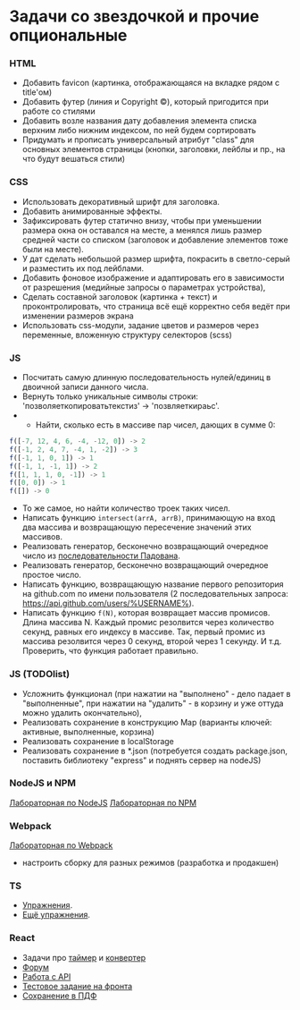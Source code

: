 # Задачи со звездочкой и прочие опциональные 

### HTML

* Добавить favicon (картинка, отображающаяся на вкладке рядом с title'ом)
* Добавить футер (линия и Copyright ©), который пригодится при работе со стилями
* Добавить возле названия дату добавления элемента списка верхним либо нижним индексом, по ней будем сортировать
* Придумать и прописать универсальный атрибут "class" для основных элементов страницы (кнопки, заголовки, лейблы и пр., на что будут вешаться стили)

### CSS

* Использовать декоративный шрифт для заголовка.
* Добавить анимированные эффекты.
* Зафиксировать футер статично внизу, чтобы при уменьшении размера окна он оставался на месте, а менялся лишь размер средней части со списком (заголовок и добавление элементов тоже были на месте).
* У дат сделать небольшой размер шрифта, покрасить в светло-серый и разместить их под лейблами.
* Добавить фоновое изображение и адаптировать его в зависимости от разрешения (медийные запросы о параметрах устройства),
* Сделать составной заголовок (картинка + текст) и проконтролировать, что страница всё ещё корректно себя ведёт при изменении размеров экрана
* Использовать css-модули, задание цветов и размеров через переменные, вложенную структуру селекторов (scss)

### JS

* Посчитать самую длинную последовательность нулей/единиц в двоичной записи данного числа.
* Вернуть только уникальные символы строки: 'позволяеткопироватьтекстиз' -> 'позвляеткираьс'.
* * Найти, сколько есть в массиве пар чисел, дающих в сумме 0:
```js
f([-7, 12, 4, 6, -4, -12, 0]) -> 2 
f([-1, 2, 4, 7, -4, 1, -2]) -> 3
f([-1, 1, 0, 1]) -> 1
f([-1, 1, -1, 1]) -> 2
f([1, 1, 1, 0, -1]) -> 1
f([0, 0]) -> 1 
f([]) -> 0 
```
* То же самое, но найти количество троек таких чисел.
* Написать функцию `intersect(arrA, arrB)`, принимающую на вход два массива и возвращающую пересечение значений этих массивов.
* Реализовать генератор, бесконечно возвращающий очередное число из
  [последовательности Падована](https://ru.wikipedia.org/wiki/%D0%9F%D0%BE%D1%81%D0%BB%D0%B5%D0%B4%D0%BE%D0%B2%D0%B0%D1%82%D0%B5%D0%BB%D1%8C%D0%BD%D0%BE%D1%81%D1%82%D1%8C_%D0%9F%D0%B0%D0%B4%D0%BE%D0%B2%D0%B0%D0%BD%D0%B0).
* Реализовать генератор, бесконечно возвращающий очередное простое число.
* Написать функцию, возвращающую название первого репозитория на github.com по имени пользователя
  (2 последовательных запроса: https://api.github.com/users/%USERNAME%).
* Написать функцию `f(N)`, которая возвращает массив промисов. Длина массива N.
   Каждый промис резолвится через количество секунд, равных его индексу в массиве.
   Так, первый промис из массива резолвится через 0 секунд, второй через 1 секунду. И т.д.
   Проверить, что функция работает правильно.

### JS (TODOlist)

* Усложнить функционал (при нажатии на "выполнено" - дело падает в "выполненные", при нажатии на "удалить" - в корзину и уже оттуда можно удалить окончательно), 
* Реализовать сохранение в конструкцию Map (варианты ключей: активные, выполненные, корзина)
* Реализовать сохранение в localStorage
* Реализовать сохранение в *.json (потребуется создать package.json, поставить библиотеку "express" и поднять сервер на nodeJS)

### NodeJS и NPM

[Лабораторная по NodeJS](lab_7_nodejs.md)
[Лабораторная по NPM](lab_7_npm.md)

### Webpack

[Лабораторная по Webpack](lab_7_webpack.md)

* настроить сборку для разных режимов (разработка и продакшен)

### TS

* [Упражнения](https://typescript-exercises.github.io/#exercise=1&file=%2Findex.ts).
* [Ещё упражнения](https://exercism.org/tracks/typescript/exercises).

### React

* Задачи про [таймер](src/lab_timer.md) и [конвертер](src/lab_convert.md)
* [Форум](https://github.com/dmitryweiner/web-lectures/blob/main/laba.md)
* [Работа с API](src/adv_api.md)
* [Тестовое задание на фронта](src/adv_test.md)
* [Сохранение в ПДФ](src/adv_pdf.md)

